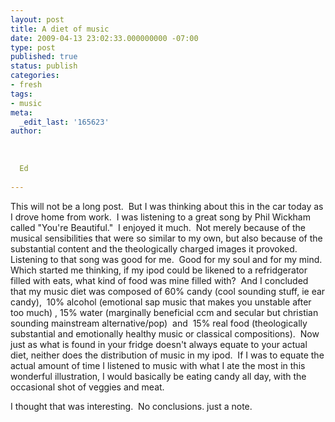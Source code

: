```yaml
---
layout: post
title: A diet of music
date: 2009-04-13 23:02:33.000000000 -07:00
type: post
published: true
status: publish
categories:
- fresh
tags:
- music
meta:
  _edit_last: '165623'
author:
  
  
  
  Ed
  
---
```

<p>This will not be a long post.  But I was thinking about this in the car today as I drove home from work.  I was listening to a great song by Phil Wickham called "You're Beautiful."  I enjoyed it much.  Not merely because of the musical sensibilities that were so similar to my own, but also because of the substantial content and the theologically charged images it provoked.  Listening to that song was good for me.  Good for my soul and for my mind. Which started me thinking, if my ipod could be likened to a refridgerator filled with eats, what kind of food was mine filled with?  And I concluded that my music diet was composed of 60% candy (cool sounding stuff, ie ear candy),  10% alcohol (emotional sap music that makes you unstable after too much) , 15% water (marginally beneficial ccm and secular but christian sounding mainstream alternative/pop)  and  15% real food (theologically substantial and emotionally healthy music or classical compositions).  Now just as what is found in your fridge doesn't always equate to your actual diet, neither does the distribution of music in my ipod.  If I was to equate the actual amount of time I listened to music with what I ate the most in this wonderful illustration, I would basically be eating candy all day, with the occasional shot of veggies and meat.</p>
<p>I thought that was interesting.  No conclusions. just a note.</p>
